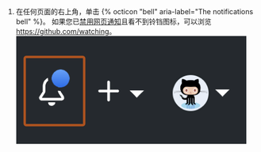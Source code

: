 1. 在任何页面的右上角，单击 {% octicon "bell" aria-label="The notifications bell" %}。 如果您已[禁用网页通知](/enterprise/user/github/receiving-notifications-about-activity-on-github/choosing-the-delivery-method-for-your-notifications)且看不到铃铛图标，可以浏览 <https://github.com/watching>。 ![表示任何未读消息的通知](/assets/images/help/notifications/notifications_general_existence_indicator.png)

